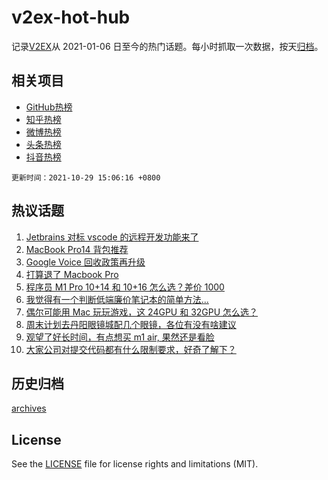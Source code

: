 # v2ex-hot-hub

 记录[V2EX](https://www.v2ex.com/)从 2021-01-06 日至今的热门话题。每小时抓取一次数据，按天[归档](archives)。
 
 ## 相关项目

- [GitHub热榜](https://github.com/snaildev/github-hot-hub)
- [知乎热榜](https://github.com/snaildev/zhihu-hot-hub)
- [微博热榜](https://github.com/snaildev/weibo-hot-hub)
- [头条热榜](https://github.com/snaildev/toutiao-hot-hub)
- [抖音热榜](https://github.com/snaildev/douyin-hot-hub)


 `更新时间：2021-10-29 15:06:16 +0800`

## 热议话题

1. [Jetbrains 对标 vscode 的远程开发功能来了](https://www.v2ex.com/t/811333)
1. [MacBook Pro14 背包推荐](https://www.v2ex.com/t/811397)
1. [Google Voice 回收政策再升级](https://www.v2ex.com/t/811326)
1. [打算退了 Macbook Pro](https://www.v2ex.com/t/811367)
1. [程序员 M1 Pro 10+14 和 10+16 怎么选？差价 1000](https://www.v2ex.com/t/811391)
1. [我觉得有一个判断低端廉价笔记本的简单方法...](https://www.v2ex.com/t/811451)
1. [偶尔可能用 Mac 玩玩游戏，这 24GPU 和 32GPU 怎么选？](https://www.v2ex.com/t/811415)
1. [周末计划去丹阳眼镜城配几个眼镜，各位有没有啥建议](https://www.v2ex.com/t/811411)
1. [观望了好长时间，有点想买 m1 air, 果然还是看脸](https://www.v2ex.com/t/811452)
1. [大家公司对提交代码都有什么限制要求，好奇了解下？](https://www.v2ex.com/t/811425)

## 历史归档

[archives](archives)

## License

See the [LICENSE](LICENSE) file for license rights and limitations (MIT).
